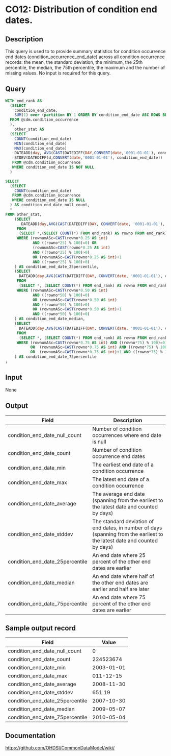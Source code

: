 <!---
Group:condition occurrence
Name:CO12 Distribution of condition end dates.
Author:Patrick Ryan
CDM Version: 5.0
-->

# CO12: Distribution of condition end dates.

## Description
This query is used to to provide summary statistics for condition occurrence end dates (condition_occurrence_end_date) across all condition occurrence records: the mean, the standard deviation, the minimum, the 25th percentile, the median, the 75th percentile, the maximum and the number of missing values. No input is required for this query.

## Query
```sql
WITH end_rank AS 
  (SELECT
    condition_end_date,
    SUM(1) over (partition BY 1 ORDER BY condition_end_date ASC ROWS BETWEEN unbounded preceding AND CURRENT row) AS rownumASc
  FROM @cdm.condition_occurrence
  ),
    other_stat AS 
  (SELECT
    COUNT(condition_end_date)                                                                                   AS condition_end_date_count,
    MIN(condition_end_date)                                                                                     AS condition_end_date_min,
    MAX(condition_end_date)                                                                                     AS condition_end_date_max,
    DATEADD(day, AVG(CAST(DATEDIFF(DAY,CONVERT(date,'0001-01-01'), condition_end_date) AS BIGINT)), CONVERT(date,'0001-01-01')) AS condition_end_date_average,
    STDEV(DATEDIFF(d,CONVERT(date,'0001-01-01'), condition_end_date))                                           AS condition_end_date_stddev
   FROM @cdm.condition_occurrence
   WHERE condition_end_date IS NOT NULL
  )

SELECT
  (SELECT 
    COUNT(condition_end_date) 
   FROM @cdm.condition_occurrence 
   WHERE condition_end_date IS NULL
  ) AS condition_end_date_null_count,
  *
FROM other_stat,
    (SELECT
       DATEADD(day,AVG(CAST(DATEDIFF(DAY, CONVERT(date, '0001-01-01'), condition_end_date) AS BIGINT)),CONVERT(date, '0001-01-01'))  AS condition_end_date_25percentile
     FROM
      (SELECT *,(SELECT COUNT(*) FROM end_rank) AS rowno FROM end_rank) a_1
     WHERE (rownumASc=CAST(rowno*0.25 AS int) 
            AND ((rowno*25) % 100)=0) OR
            (rownumASc=CAST(rowno*0.25 AS int)
            AND ((rowno*25) % 100)>0)
            OR (rownumASc=CAST(rowno*0.25 AS int)+1 
            AND ((rowno*25) % 100)>0)
    ) AS condition_end_date_25percentile,
    (SELECT
      DATEADD(day,AVG(CAST(DATEDIFF(DAY, CONVERT(date, '0001-01-01'), condition_end_date) AS BIGINT)),CONVERT(date, '0001-01-01'))  AS condition_end_date_median
     FROM
      (SELECT *, (SELECT COUNT(*) FROM end_rank) AS rowno FROM end_rank) a_2
     WHERE (rownumASc=CAST(rowno*0.50 AS int) 
            AND ((rowno*50) % 100)=0)
            OR (rownumASc=CAST(rowno*0.50 AS int)
            AND ((rowno*50) % 100)>0)
            OR (rownumASc=CAST(rowno*0.50 AS int)+1
            AND ((rowno*50) % 100)>0)
    ) AS condition_end_date_median,
    (SELECT
      DATEADD(day,AVG(CAST(DATEDIFF(DAY, CONVERT(date, '0001-01-01'), condition_end_date) AS BIGINT)),CONVERT(date, '0001-01-01'))AS condition_end_date_75percentile
     FROM
      (SELECT *, (SELECT COUNT(*) FROM end_rank) AS rowno FROM end_rank) a_3
     WHERE (rownumASc=CAST(rowno*0.75 AS int) AND ((rowno*75) % 100)=0) 
           OR  (rownumASc=CAST(rowno*0.75 AS int) AND ((rowno*75) % 100)>0) 
           OR  (rownumASc=CAST(rowno*0.75 AS int)+1 AND ((rowno*75) % 100)>0)
    ) AS condition_end_date_75percentile
;
```

## Input

None

## Output

| Field |  Description |
| --- | --- |
| condition_end_date_null_count | Number of condition occurrences where end date is null |
| condition_end_date_count | Number of condition occurrence end dates |
| condition_end_date_min | The earliest end date of a condition occurrence |
| condition_end_date_max | The latest end date of a condition occurrence |
| condition_end_date_average | The average end date (spanning from the earliest to the latest date and counted by days) |
| condition_end_date_stddev | The standard deviation of end dates, in number of days (spanning from the earliest to the latest date and counted by days) |
| condition_end_date_25percentile |  An end date where 25 percent of the other end dates are earlier |
| condition_end_date_median |  An end date where half of the other end dates are earlier and half are later |
| condition_end_date_75percentile |  An end date where 75 percent of the other end dates are earlier |

## Sample output record

|  Field |  Value |
| --- | --- |
| condition_end_date_null_count | 0 |
| condition_end_date_count | 224523674 |
| condition_end_date_min | 2003-01-01 |
| condition_end_date_max | 011-12-15 |
| condition_end_date_average | 2008-11-30 |
| condition_end_date_stddev | 651.19 |
| condition_end_date_25percentile | 2007-10-30 |
| condition_end_date_median | 2009-05-07 |
| condition_end_date_75percentile | 2010-05-04 |


## Documentation
https://github.com/OHDSI/CommonDataModel/wiki/
